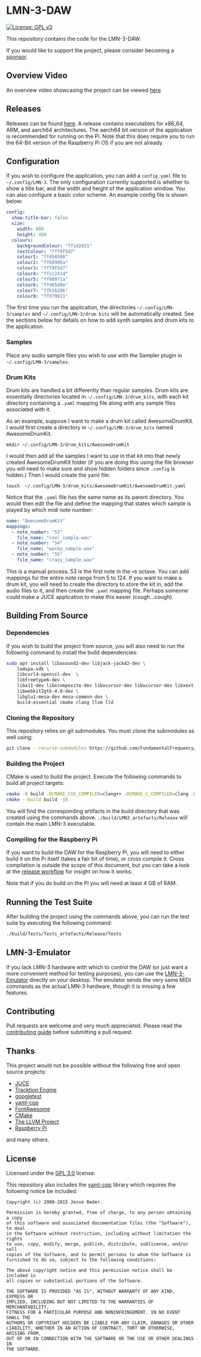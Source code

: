 # LMN-3-DAW
[![License: GPL v3](https://img.shields.io/badge/License-GPLv3-blue.svg)](https://www.gnu.org/licenses/gpl-3.0)

This repository contains the code for the LMN-3-DAW. 

If you would like to support the project, please consider becoming a [sponsor](https://github.com/sponsors/stonepreston).

## Overview Video
An overview video showcasing the project can be viewed [here](https://www.youtube.com/watch?v=h5UmPTttN1s)

## Releases
Releases can be found [here](https://github.com/FundamentalFrequency/LMN-3-DAW/releases). A release contains executables for 
x86_64, ARM, and aarch64 architectures. The aarch64 bit version of the application is recommended for running on the Pi. 
Note that this does require you to run the 64-Bit version of the Raspberry Pi OS if you are not already.

## Configuration
If you wish to configure the application, you can add a `config.yaml` file to `~/.config/LMN-3`. 
The only configuration currently supported is whether to show a title bar, and the width and height
of the application window. You can also configure a basic color scheme. An example config file is shown below:
```yaml
config:
  show-title-bar: false
  size:
    width: 800
    height: 480
  colours:
    backgroundColour: "ff1d2021"
    textColour: "fff9f5d7"
    colour1: "ff458588"
    colour2: "ff689d6a"
    colour3: "fff9f5d7"
    colour4: "ffcc241d"
    colour5: "ff98971a"
    colour6: "ffd65d0e"
    colour7: "ffb16286"
    colour8: "ffd79921"
```

The first time you run the application, the directories `~/.config/LMN-3/samples` and 
`~/.config/LMN-3/drum kits` will be automatically created. See the sections below for details on how to add
synth samples and drum kits to the application.

### Samples
Place any audio sample files you wish to use with the Sampler plugin in `~/.config/LMN-3/samples`. 

### Drum Kits
Drum kits are handled a bit differently than regular samples. Drum kits are essentially directories located in 
`~/.config/LMN-3/drum_kits`, with each kit directory containing a `.yaml` mapping file along with any sample files 
associated with it. 

As an example, suppose I want to make a drum kit called AwesomeDrumKit. I would first create a directory in 
`~/.config/LMN-3/drum_kits` named AwesomeDrumKit.
```
mkdir ~/.config/LMN-3/drum_kits/AwesomeDrumKit
```

I would then add all the samples I want to use in that kit into that 
newly created AwesomeDrumKit folder (if you are doing this using the file browser you will need to make sure
and show hidden folders since `.config` is hidden.) Then I would create the yaml file:
```
touch  ~/.config/LMN-3/drum_kits/AwesomeDrumKit/AwesomeDrumKit.yaml
```
Notice that the `.yaml` file has the same name as its parent directory. You would then edit the file and define the mapping that states which sample is played by which midi note number:
```yaml
name: "AwesomeDrumKit"
mappings:
  - note_number: "53"
    file_name: "cool_sample.wav"
  - note_number: "54"
    file_name: "wacky_sample.wav"
  - note_number: "55"
    file_name: "crazy_sample.wav"
```

This is a manual process. 53 is the first note in the `+0` octave. You can add mappings for the entire note range from 5 to 124. If you want to make
a drum kit, you will need to create the directory to store the kit in, add the audio files to it, and then create the
`.yaml` mapping file. Perhaps someone could make a JUCE application to make this easier (cough...cough).

## Building From Source

### Dependencies
If you wish to build the project from source, you will also need to run the following command to install the build
dependencies:
```bash
sudo apt install libasound2-dev libjack-jackd2-dev \
    ladspa-sdk \
    libcurl4-openssl-dev  \
    libfreetype6-dev \
    libx11-dev libxcomposite-dev libxcursor-dev libxcursor-dev libxext-dev libxinerama-dev libxrandr-dev libxrender-dev \
    libwebkit2gtk-4.0-dev \
    libglu1-mesa-dev mesa-common-dev \
    build-essential cmake clang llvm lld
```

### Cloning the Repository
This repository relies on git submodules. You must clone the submodules as well using:
```bash
git clone --recurse-submodules https://github.com/FundamentalFrequency/LMN-3-DAW
```

### Building the Project
CMake is used to build the project. Execute the following commands to build all project targets:
```bash
cmake -B build -DCMAKE_CXX_COMPILER=clang++ -DCMAKE_C_COMPILER=clang -DCMAKE_BUILD_TYPE=Release -DCMAKE_CXX_FLAGS=-fuse-ld=lld
cmake --build build -j8
```
You will find the corresponding artifacts in the build directory that was created using the commands above. 
`./build/LMN3_artefacts/Release` will contain the main LMN-3 executable. 

### Compiling for the Raspberry Pi
If you want to build the DAW for the Raspberry Pi, you will need to either build it on the Pi itself (takes a fair bit of time),
or cross compile it. Cross compilation is outside the scope of this document, but you can take a look at the 
[release workflow](https://github.com/FundamentalFrequency/LMN-3-DAW/blob/master/.github/workflows/release.yaml) for insight on 
how it works.

Note that if you do build on the Pi you will need at least 4 GB of RAM.

## Running the Test Suite
After building the project using the commands above, you can run the test suite by executing the following command:
```bash
./build/Tests/Tests_artefacts/Release/Tests
```

## LMN-3-Emulator
If you lack LMN-3 hardware with which to control the DAW (or just want a more convenient method for testing purposes), 
you can use the [LMN-3-Emulator](https://github.com/FundamentalFrequency/LMN-3-Emulator) directly on your desktop. The emulator
sends the very  same MIDI commands as the actual LMN-3 hardware, though it is missing a few features.

## Contributing
Pull requests are welcome and very much appreciated. Please read the [contributing guide](https://github.com/FundamentalFrequency/LMN-3-DAW/blob/master/contributing.md) 
before submitting a pull request.

## Thanks
This project would not be possible without the following free and open source projects:
- [JUCE](https://github.com/juce-framework/JUCE)
- [Tracktion Engine](https://github.com/Tracktion/tracktion_engine)
- [googletest](https://github.com/google/googletest)
- [yaml-cpp](https://github.com/jbeder/yaml-cpp)
- [FontAwesome](https://github.com/FortAwesome/Font-Awesome)
- [CMake](https://gitlab.kitware.com/cmake/cmake)
- [The LLVM Project](https://github.com/llvm/llvm-project)
- [Raspberry Pi](https://github.com/raspberrypi)

and many others. 

## License
Licensed under the [GPL 3.0](https://www.gnu.org/licenses/gpl-3.0.en.html) license.

This repository also includes the [yaml-cpp](https://github.com/jbeder/yaml-cpp) library which requires the following 
notice be included:

```
Copyright (c) 2008-2015 Jesse Beder.

Permission is hereby granted, free of charge, to any person obtaining a copy
of this software and associated documentation files (the "Software"), to deal
in the Software without restriction, including without limitation the rights
to use, copy, modify, merge, publish, distribute, sublicense, and/or sell
copies of the Software, and to permit persons to whom the Software is
furnished to do so, subject to the following conditions:

The above copyright notice and this permission notice shall be included in
all copies or substantial portions of the Software.

THE SOFTWARE IS PROVIDED "AS IS", WITHOUT WARRANTY OF ANY KIND, EXPRESS OR
IMPLIED, INCLUDING BUT NOT LIMITED TO THE WARRANTIES OF MERCHANTABILITY,
FITNESS FOR A PARTICULAR PURPOSE AND NONINFRINGEMENT. IN NO EVENT SHALL THE
AUTHORS OR COPYRIGHT HOLDERS BE LIABLE FOR ANY CLAIM, DAMAGES OR OTHER
LIABILITY, WHETHER IN AN ACTION OF CONTRACT, TORT OR OTHERWISE, ARISING FROM,
OUT OF OR IN CONNECTION WITH THE SOFTWARE OR THE USE OR OTHER DEALINGS IN
THE SOFTWARE.
```
